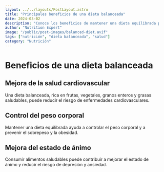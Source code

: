 ```yaml
---
layout: ../../layouts/PostLayout.astro
title: "Principales beneficios de una dieta balanceada"
date: 2024-03-02
description: "Conoce los beneficios de mantener una dieta equilibrada para tu salud y bienestar a largo plazo."
author: "Nutrition Expert"
image: "/public/post-images/balanced-diet.avif"
tags: ["nutrición", "dieta balanceada", "salud"]
category: "Nutrición"
---
```


# Beneficios de una dieta balanceada

## Mejora de la salud cardiovascular

Una dieta balanceada, rica en frutas, vegetales, granos enteros y grasas saludables, puede reducir el riesgo de enfermedades cardiovasculares.

## Control del peso corporal

Mantener una dieta equilibrada ayuda a controlar el peso corporal y a prevenir el sobrepeso y la obesidad.

## Mejora del estado de ánimo

Consumir alimentos saludables puede contribuir a mejorar el estado de ánimo y reducir el riesgo de depresión y ansiedad.
